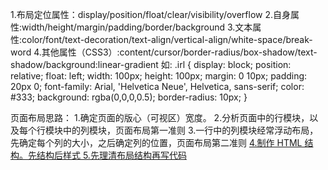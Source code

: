 1.布局定位属性：display/position/float/clear/visibility/overflow
2.自身属性:width/height/margin/padding/border/background
3.文本属性:color/font/text-decoration/text-align/vertical-align/white-space/break-word
4.其他属性（CSS3）:content/cursor/border-radius/box-shadow/text-shadow/background:linear-gradient
如:
.irl {
    display: block;
    position: relative;
    float: left;
    width: 100px;
    height: 100px;
    margin: 0 10px;
    padding: 20px 0;
    font-family: Arial, 'Helvetica Neue', Helvetica, sans-serif;
    color: #333;
    background: rgba(0,0,0,0.5);
    border-radius: 10px;
}

页面布局思路：
1.确定页面的版心（可视区）宽度。
2.分析页面中的行模块，以及每个行模块中的列模块，页面布局第一准则
3.一行中的列模块经常浮动布局，先确定每个列的大小，之后确定列的位置，页面布局第二准则
<a href="../CSS笔记/浮动/传统网页布局的三种方式：.md">
4.制作 HTML 结构。先结构后样式
5.先理清布局结构再写代码